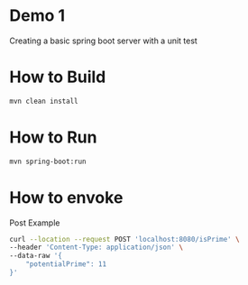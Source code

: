 # Demo 1

Creating a basic spring boot server with a unit test

# How to Build

```bash
mvn clean install
```

# How to Run

```bash
mvn spring-boot:run
```

# How to envoke

Post Example

```bash
curl --location --request POST 'localhost:8080/isPrime' \
--header 'Content-Type: application/json' \
--data-raw '{
    "potentialPrime": 11
}'
```